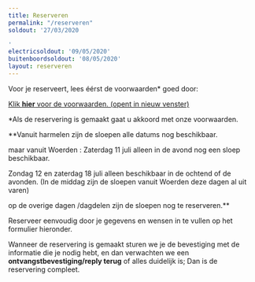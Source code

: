 ```yaml
---
title: Reserveren
permalink: "/reserveren"
soldout: '27/03/2020

'
electricsoldout: '09/05/2020'
buitenboordsoldout: '08/05/2020'
layout: reserveren
---
```


Voor je reserveert, lees éérst de voorwaarden* goed door:

[Klik **hier** voor de voorwaarden. (opent in nieuw venster)](http://descheepsjongens.nl/voorwaarden)

*Als de reservering is gemaakt gaat u akkoord met onze voorwaarden.

**Vanuit harmelen zijn de sloepen alle datums nog beschikbaar.

maar vanuit Woerden : Zaterdag 11 juli alleen in de avond nog een sloep beschikbaar.

Zondag 12 en zaterdag 18 juli alleen beschikbaar in de ochtend of de avonden. 
(In de middag zijn de sloepen vanuit Woerden deze dagen al uit varen)

op de overige dagen /dagdelen zijn de sloepen nog te reserveren.**


Reserveer eenvoudig door je gegevens en wensen in te vullen op het formulier hieronder.

Wanneer de reservering is gemaakt sturen we je de bevestiging met de informatie die je nodig hebt, en dan verwachten we een **ontvangstbevestiging/reply terug** of alles duidelijk is; Dan is de reservering compleet.